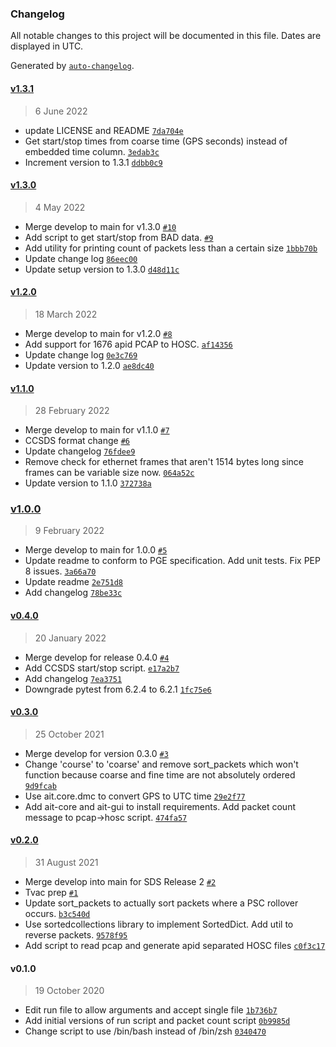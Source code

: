 ### Changelog

All notable changes to this project will be documented in this file. Dates are displayed in UTC.

Generated by [`auto-changelog`](https://github.com/CookPete/auto-changelog).

#### [v1.3.1](https://github.com/emit-sds/emit-sds-l0/compare/v1.3.0...v1.3.1)

> 6 June 2022

- update LICENSE and README [`7da704e`](https://github.com/emit-sds/emit-sds-l0/commit/7da704e5f5fa610439824d690b75088d9e6b35cd)
- Get start/stop times from coarse time (GPS seconds) instead of embedded time column. [`3edab3c`](https://github.com/emit-sds/emit-sds-l0/commit/3edab3ce6fbf7d6265f82d4a228451ba18bb2fdb)
- Increment version to 1.3.1 [`ddbb0c9`](https://github.com/emit-sds/emit-sds-l0/commit/ddbb0c9ae23fc8ec15a58f9d29b518d96478b448)

#### [v1.3.0](https://github.com/emit-sds/emit-sds-l0/compare/v1.2.0...v1.3.0)

> 4 May 2022

- Merge develop to main for v1.3.0  [`#10`](https://github.com/emit-sds/emit-sds-l0/pull/10)
- Add script to get start/stop from BAD data. [`#9`](https://github.com/emit-sds/emit-sds-l0/pull/9)
- Add utility for printing count of packets less than a certain size [`1bbb70b`](https://github.com/emit-sds/emit-sds-l0/commit/1bbb70bba490e82292250874a27ef17bb522af71)
- Update change log [`86eec00`](https://github.com/emit-sds/emit-sds-l0/commit/86eec00bb2e66480849ced80493920c0d34b5325)
- Update setup version to 1.3.0 [`d48d11c`](https://github.com/emit-sds/emit-sds-l0/commit/d48d11cb65d6f73cceb559b61591cf5d6c94b731)

#### [v1.2.0](https://github.com/emit-sds/emit-sds-l0/compare/v1.1.0...v1.2.0)

> 18 March 2022

- Merge develop to main for v1.2.0 [`#8`](https://github.com/emit-sds/emit-sds-l0/pull/8)
- Add support for 1676 apid PCAP to HOSC. [`af14356`](https://github.com/emit-sds/emit-sds-l0/commit/af14356aabc1c323c74f1a0e42a7c4b6fa213e8d)
- Update change log [`0e3c769`](https://github.com/emit-sds/emit-sds-l0/commit/0e3c7698336841d7c36e7b3e3e57ee4c68f6a989)
- Update version to 1.2.0 [`ae8dc40`](https://github.com/emit-sds/emit-sds-l0/commit/ae8dc4073a5ca6673f6e9d50310799288ca038d5)

#### [v1.1.0](https://github.com/emit-sds/emit-sds-l0/compare/v1.0.0...v1.1.0)

> 28 February 2022

- Merge develop to main for v1.1.0 [`#7`](https://github.com/emit-sds/emit-sds-l0/pull/7)
- CCSDS format change [`#6`](https://github.com/emit-sds/emit-sds-l0/pull/6)
- Update changelog [`76fdee9`](https://github.com/emit-sds/emit-sds-l0/commit/76fdee91341615a8efdbb134fee7e19c0ed44a83)
- Remove check for ethernet frames that aren't 1514 bytes long since frames can be variable size now. [`064a52c`](https://github.com/emit-sds/emit-sds-l0/commit/064a52c3c316644ab678f99b4eabeac7fd42b64b)
- Update version to 1.1.0 [`372738a`](https://github.com/emit-sds/emit-sds-l0/commit/372738afa7b9656aded38e2636e7c78a87112687)

### [v1.0.0](https://github.com/emit-sds/emit-sds-l0/compare/v0.4.0...v1.0.0)

> 9 February 2022

- Merge develop to main for 1.0.0 [`#5`](https://github.com/emit-sds/emit-sds-l0/pull/5)
- Update readme to conform to PGE specification. Add unit tests. Fix PEP 8 issues. [`3a66a70`](https://github.com/emit-sds/emit-sds-l0/commit/3a66a70803ac1fdb987a8380085a454261129507)
- Update readme [`2e751d8`](https://github.com/emit-sds/emit-sds-l0/commit/2e751d8548021917a26669f155633344ca831ccb)
- Add changelog [`78be33c`](https://github.com/emit-sds/emit-sds-l0/commit/78be33cecc49816c98221312e5d457ca5de0b8da)

#### [v0.4.0](https://github.com/emit-sds/emit-sds-l0/compare/v0.3.0...v0.4.0)

> 20 January 2022

- Merge develop for release 0.4.0 [`#4`](https://github.com/emit-sds/emit-sds-l0/pull/4)
- Add CCSDS start/stop script. [`e17a2b7`](https://github.com/emit-sds/emit-sds-l0/commit/e17a2b7ad199f17ceecd577767058d00bb3c293d)
- Add changelog [`7ea3751`](https://github.com/emit-sds/emit-sds-l0/commit/7ea3751bc87915cdaceaf9d5538196681565675a)
- Downgrade pytest from 6.2.4 to 6.2.1 [`1fc75e6`](https://github.com/emit-sds/emit-sds-l0/commit/1fc75e6551a6d06a87b17cb5da33bb17648a57df)

#### [v0.3.0](https://github.com/emit-sds/emit-sds-l0/compare/v0.2.0...v0.3.0)

> 25 October 2021

- Merge develop for version 0.3.0 [`#3`](https://github.com/emit-sds/emit-sds-l0/pull/3)
- Change 'course' to 'coarse' and remove sort_packets which won't function because coarse and fine time are not absolutely ordered [`9d9fcab`](https://github.com/emit-sds/emit-sds-l0/commit/9d9fcab24c1ed712fd5f1e740a559bf6a382cac2)
- Use ait.core.dmc to convert GPS to UTC time [`29e2f77`](https://github.com/emit-sds/emit-sds-l0/commit/29e2f7715b1de9bf89db9a4c8f06dc1f51b26556)
- Add ait-core and ait-gui to install requirements. Add packet count message to pcap-&gt;hosc script. [`474fa57`](https://github.com/emit-sds/emit-sds-l0/commit/474fa576953a7d51d6a853454cae9a4deddc8a8e)

#### [v0.2.0](https://github.com/emit-sds/emit-sds-l0/compare/v0.1.0...v0.2.0)

> 31 August 2021

- Merge develop into main for SDS Release 2 [`#2`](https://github.com/emit-sds/emit-sds-l0/pull/2)
- Tvac prep [`#1`](https://github.com/emit-sds/emit-sds-l0/pull/1)
- Update sort_packets to actually sort packets where a PSC rollover occurs. [`b3c540d`](https://github.com/emit-sds/emit-sds-l0/commit/b3c540d1089d62481d65af0844fe999a958f5c7f)
- Use sortedcollections library to implement SortedDict. Add util to reverse packets. [`9578f95`](https://github.com/emit-sds/emit-sds-l0/commit/9578f95440b30a70238164740d8164879b8e79ee)
- Add script to read pcap and generate apid separated HOSC files [`c0f3c17`](https://github.com/emit-sds/emit-sds-l0/commit/c0f3c1722b3aa1ee0cb9754da469f6c4463e8c41)

#### v0.1.0

> 19 October 2020

- Edit run file to allow arguments and accept single file [`1b736b7`](https://github.com/emit-sds/emit-sds-l0/commit/1b736b783e23110506e9e10b025f208bad1c88da)
- Add initial versions of run script and packet count script [`0b9985d`](https://github.com/emit-sds/emit-sds-l0/commit/0b9985dfc68aa58719178de6eaf9ba67d49b607b)
- Change script to use /bin/bash instead of /bin/zsh [`0340470`](https://github.com/emit-sds/emit-sds-l0/commit/034047093b46059f8dddd8b2cde80e8fc4dbbc26)
